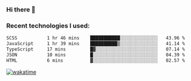 ### Hi there 👋

### Recent technologies I used:
<!--START_SECTION:waka-->

```txt
SCSS           1 hr 46 mins    ███████████░░░░░░░░░░░░░░   43.96 %
JavaScript     1 hr 39 mins    ██████████▒░░░░░░░░░░░░░░   41.14 %
TypeScript     17 mins         █▓░░░░░░░░░░░░░░░░░░░░░░░   07.14 %
JSON           10 mins         █░░░░░░░░░░░░░░░░░░░░░░░░   04.39 %
HTML           6 mins          ▓░░░░░░░░░░░░░░░░░░░░░░░░   02.57 %
```

<!--END_SECTION:waka-->
[![wakatime](https://wakatime.com/badge/user/fe50d444-0cee-4d14-a0b3-b9e8509eb4d0.svg)](https://wakatime.com/@fe50d444-0cee-4d14-a0b3-b9e8509eb4d0)
